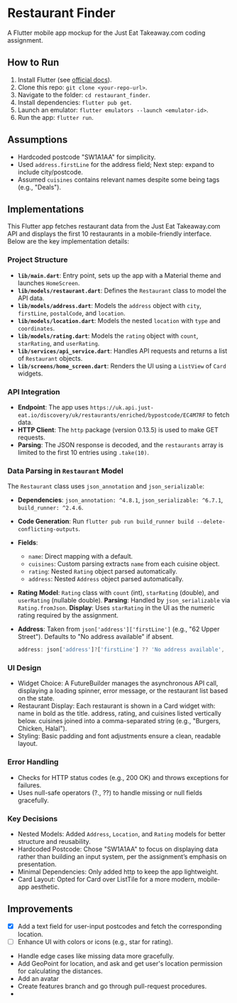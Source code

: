 # Restaurant Finder
A Flutter mobile app mockup for the Just Eat Takeaway.com coding assignment.

## How to Run
1. Install Flutter (see [official docs](https://flutter.dev/docs/get-started/install)).
2. Clone this repo: `git clone <your-repo-url>`.
3. Navigate to the folder: `cd restaurant_finder`.
4. Install dependencies: `flutter pub get`.
5. Launch an emulator: `flutter emulators --launch <emulator-id>`.
6. Run the app: `flutter run`.

## Assumptions
- Hardcoded postcode "SW1A1AA" for simplicity.
- Used `address.firstLine` for the address field; Next step: expand to include city/postcode.
- Assumed `cuisines` contains relevant names despite some being tags (e.g., "Deals").

## Implementations
This Flutter app fetches restaurant data from the Just Eat Takeaway.com API and displays the first 10 restaurants in a mobile-friendly interface. Below are the key implementation details:

### Project Structure
- **`lib/main.dart`**: Entry point, sets up the app with a Material theme and launches `HomeScreen`.
- **`lib/models/restaurant.dart`**: Defines the `Restaurant` class to model the API data.
- **`lib/models/address.dart`**: Models the `address` object with `city`, `firstLine`, `postalCode`, and `location`.
- **`lib/models/location.dart`**: Models the nested `location` with `type` and `coordinates`.
- **`lib/models/rating.dart`**: Models the `rating` object with `count`, `starRating`, and `userRating`.
- **`lib/services/api_service.dart`**: Handles API requests and returns a list of `Restaurant` objects.
- **`lib/screens/home_screen.dart`**: Renders the UI using a `ListView` of `Card` widgets.

### API Integration
- **Endpoint**: The app uses `https://uk.api.just-eat.io/discovery/uk/restaurants/enriched/bypostcode/EC4M7RF` to fetch data.
- **HTTP Client**: The `http` package (version 0.13.5) is used to make GET requests.
- **Parsing**: The JSON response is decoded, and the `restaurants` array is limited to the first 10 entries using `.take(10)`.

### Data Parsing in `Restaurant` Model
The `Restaurant` class uses `json_annotation` and `json_serializable`:
- **Dependencies**: `json_annotation: ^4.8.1`, `json_serializable: ^6.7.1`, `build_runner: ^2.4.6`.
- **Code Generation**: Run `flutter pub run build_runner build --delete-conflicting-outputs`.
- **Fields**:
  - `name`: Direct mapping with a default.
  - `cuisines`: Custom parsing extracts `name` from each cuisine object.
  - `rating`: Nested `Rating` object parsed automatically.
  - `address`: Nested `Address` object parsed automatically.

- **Rating**
**Model**: `Rating` class with `count` (int), `starRating` (double), and `userRating` (nullable double).
**Parsing**: Handled by `json_serializable` via `Rating.fromJson`.
**Display**: Uses `starRating` in the UI as the numeric rating required by the assignment.

- **Address**:  Taken from `json['address']['firstLine']` (e.g., "62 Upper Street"). Defaults to "No address available" if absent.
  ```dart
  address: json['address']?['firstLine'] ?? 'No address available',
  ```

### UI Design
- Widget Choice: A FutureBuilder manages the asynchronous API call, displaying a loading spinner, error message, or the restaurant list based on the state.
- Restaurant Display: Each restaurant is shown in a Card widget with:
name in bold as the title.
address, rating, and cuisines listed vertically below.
cuisines joined into a comma-separated string (e.g., "Burgers, Chicken, Halal").
- Styling: Basic padding and font adjustments ensure a clean, readable layout.

### Error Handling
- Checks for HTTP status codes (e.g., 200 OK) and throws exceptions for failures.
- Uses null-safe operators (?., ??) to handle missing or null fields gracefully.

### Key Decisions
- Nested Models: Added `Address`, `Location`, and `Rating` models for better structure and reusability.
- Hardcoded Postcode: Chose "SW1A1AA" to focus on displaying data rather than building an input system, per the assignment’s emphasis on presentation.
- Minimal Dependencies: Only added http to keep the app lightweight.
- Card Layout: Opted for Card over ListTile for a more modern, mobile-app aesthetic.

## Improvements
- [x] Add a text field for user-input postcodes and fetch the corresponding location.
- [ ] Enhance UI with colors or icons (e.g., star for rating).
- Handle edge cases like missing data more gracefully.
- Add GeoPoint for location, and ask and get user's location permission for calculating the distances.
- Add an avatar
- Create features branch and go through pull-request procedures.
- 